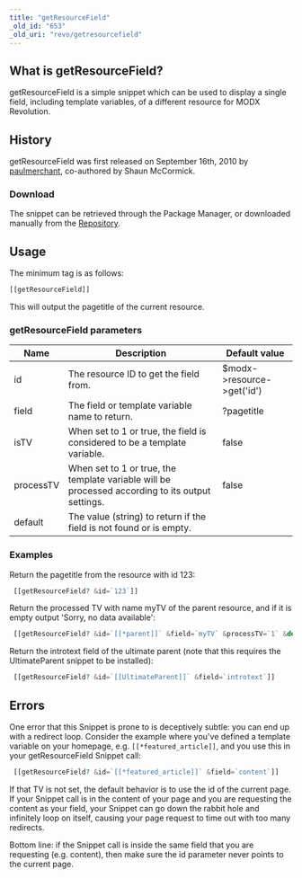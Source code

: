 ```yaml
---
title: "getResourceField"
_old_id: "653"
_old_uri: "revo/getresourcefield"
---
```


## What is getResourceField?

getResourceField is a simple snippet which can be used to display a single field, including template variables, of a different resource for MODX Revolution.

## History

getResourceField was first released on September 16th, 2010 by [paulmerchant](http://modxcms.com/extras/author/paulmerchant), co-authored by Shaun McCormick.

### Download

The snippet can be retrieved through the Package Manager, or downloaded manually from the [Repository](http://modxcms.com/extras/package/702).

## Usage

The minimum tag is as follows:

``` php
[[getResourceField]]
```

This will output the pagetitle of the current resource.

### getResourceField parameters

| Name      | Description                                                                                      | Default value              |
| --------- | ------------------------------------------------------------------------------------------------ | -------------------------- |
| id        | The resource ID to get the field from.                                                           | $modx->resource->get('id') |
| field     | The field or template variable name to return.                                                   | ?pagetitle                 |
| isTV      | When set to 1 or true, the field is considered to be a template variable.                        | false                      |
| processTV | When set to 1 or true, the template variable will be processed according to its output settings. | false                      |
| default   | The value (string) to return if the field is not found or is empty.                              |                            |

### Examples

Return the pagetitle from the resource with id 123:

``` php
 [[getResourceField? &id=`123`]]
```

Return the processed TV with name myTV of the parent resource, and if it is empty output 'Sorry, no data available':

``` php
 [[getResourceField? &id=`[[*parent]]` &field=`myTV` &processTV=`1` &default=`Sorry, no data available`]]
```

Return the introtext field of the ultimate parent (note that this requires the UltimateParent snippet to be installed):

``` php
 [[getResourceField? &id=`[[UltimateParent]]` &field=`introtext`]]
```

## Errors

One error that this Snippet is prone to is deceptively subtle: you can end up with a redirect loop. Consider the example where you've defined a template variable on your homepage, e.g. `[[*featured_article]]`, and you use this in your getResourceField Snippet call:

``` php
 [[getResourceField? &id=`[[*featured_article]]` &field=`content`]]
```

If that TV is not set, the default behavior is to use the id of the current page. If your Snippet call is in the content of your page and you are requesting the content as your field, your Snippet can go down the rabbit hole and infinitely loop on itself, causing your page request to time out with too many redirects.

Bottom line: if the Snippet call is inside the same field that you are requesting (e.g. content), then make sure the id parameter never points to the current page.
